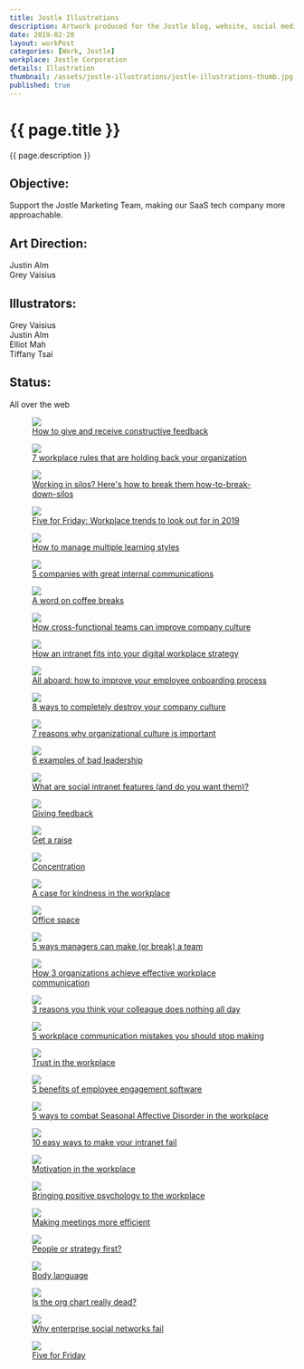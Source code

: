 ```yaml
---
title: Jostle Illustrations
description: Artwork produced for the Jostle blog, website, social media channels, and presentations.
date: 2019-02-20
layout: workPost
categories: [Work, Jostle]
workplace: Jostle Corporation
details: Illustration
thumbnail: /assets/jostle-illustrations/jostle-illustrations-thumb.jpg
published: true
---
```


<div class="mw-1024  u-mar-auto  u-mar-b05">
    <h1 class="u-noMargin  u-mar-b00"><strong>{{ page.title }}</strong></h1>
    <p class="as-h3  u-noMargin" style="max-width: 100%;">{{ page.description }}</p>
    <div class="project-metadata  u-mar-auto  u-mar-t05  u-mar-b00">
        <div class="objective">
            <h2 class="as-h5  u-noMargin  u-mar-b01"><strong>Objective</strong>:</h2>
            <p class="u-noMargin  u-mar-b02">Support the Jostle Marketing Team, making our SaaS tech company more approachable.</p>
        </div>
        <div>
            <h2 class="as-h5  u-noMargin  u-mar-b01"><strong>Art Direction</strong>:</h2>
            <p class="u-noMargin  u-mar-b02">Justin Alm<br>Grey Vaisius</p>
        </div>
        <div>
            <h2 class="as-h5  u-noMargin  u-mar-b01"><strong>Illustrators</strong>:</h2>
            <p class="u-noMargin  u-mar-b02">Grey Vaisius<br>Justin Alm<br>Elliot Mah<br>Tiffany Tsai</p>
        </div>
        <div>
            <h2 class="as-h5  u-noMargin  u-mar-b01"><strong>Status</strong>:</h2>
            <p class="u-noMargin  u-mar-b02">All over the web</p>
        </div>
    </div>
</div>

<div class="Grid  Grid--withGutters">
    <div class="Grid-cell  u-size1of1">
        <figure class="u-mar-b02">
            <img src="/assets/jostle-illustrations/how-to-give-and-receive-feedback.jpg"/>
            <figcaption><a class="u-cleanLink" href="https://blog.jostle.me/blog/how-to-give-and-receive-constructive-feedback" title="How to give and receive constructive feedback">How to give and receive constructive feedback</a></figcaption>
        </figure>
    </div>
    <div class="Grid-cell  u-size1of1">
        <figure class="u-mar-b02">
            <img src="/assets/jostle-illustrations/workplace-rules-16x9.png"/>
            <figcaption><a class="u-cleanLink" href="https://blog.jostle.me/blog/7-workplace-rules-that-need-to-go" title="7 workplace rules that need to go">7 workplace rules that are holding back your organization</a></figcaption>
        </figure>
    </div>
    <div class="Grid-cell  u-size1of1">
        <figure class="u-mar-b02">
            <img src="/assets/jostle-illustrations/how-to-break-down-silos.png"/>
            <figcaption><a class="u-cleanLink" href="https://blog.jostle.me/blog/how-to-break-down-silos" title="Working in silos? Here's how to break them how-to-break-down-silos">Working in silos? Here's how to break them how-to-break-down-silos</a></figcaption>
        </figure>
    </div>
    <div class="Grid-cell  u-size1of1">
        <figure class="u-mar-b02">
            <img src="/assets/jostle-illustrations/5-workplace-trends-of-2019-16x9.png"/>
            <figcaption><a class="u-cleanLink" href="https://blog.jostle.me/blog/five-for-friday-workplace-trends-2019" title="Five for Friday: Workplace trends to look out for in 2019">Five for Friday: Workplace trends to look out for in 2019</a></figcaption>
        </figure>
    </div>
    <div class="Grid-cell  u-size1of1">
        <figure class="u-mar-b02">
            <img src="/assets/jostle-illustrations/learning-styles-16x9.png"/>
            <figcaption><a class="u-cleanLink" href="https://blog.jostle.me/blog/how-to-manage-multiple-learning-styles" title="5 companies with great internal communications">How to manage multiple learning styles</a></figcaption>
        </figure>
    </div>
    <div class="Grid-cell  u-size1of1">
        <figure class="u-mar-b02">
            <img src="/assets/jostle-illustrations/companies-with-great-internal-communications-16x9.png"/>
            <figcaption><a class="u-cleanLink" href="https://blog.jostle.me/blog/companies-with-great-internal-communications" title="5 companies with great internal communications">5 companies with great internal communications</a></figcaption>
        </figure>
    </div>
    <div class="Grid-cell  u-size1of1">
        <figure class="u-mar-b02">
            <img src="/assets/jostle-illustrations/coffee-breaks-16x9.png"/>
            <figcaption><a class="u-cleanLink" href="https://blog.jostle.me/blog/benefits-of-coffee-breaks" title="A word on coffee breaks">A word on coffee breaks</a></figcaption>
        </figure>
    </div>
    <div class="Grid-cell  u-size1of1">
        <figure class="u-mar-b02">
            <img src="/assets/jostle-illustrations/cross-functional-teams-16x9.png"/>
            <figcaption><a class="u-cleanLink" href="https://blog.jostle.me/blog/how-cross-functional-teams-can-improve-company-culture" title="How cross-functional teams can improve company culture">How cross-functional teams can improve company culture</a></figcaption>
        </figure>
    </div>
    <div class="Grid-cell  u-size1of1">
        <figure class="u-mar-b02">
            <img src="/assets/jostle-illustrations/how-an-intranet-fits-into-your-digital-workplace-strategy-16x9@2x.png"/>
            <figcaption><a class="u-cleanLink" href="https://blog.jostle.me/blog/how-an-intranet-fits-into-your-digital-workplace-strategy" title="How an intranet fits into your digital workplace strategy">How an intranet fits into your digital workplace strategy</a></figcaption>
        </figure>
    </div>
    <div class="Grid-cell  u-size1of1">
        <figure class="u-mar-b02">
            <img src="/assets/jostle-illustrations/all-aboard-new-hires-your-company-skills-values-16x9.png"/>
            <figcaption><a class="u-cleanLink" href="https://blog.jostle.me/blog/improve-your-employee-onboarding-process" title="All aboard: how to improve your employee onboarding process">All aboard: how to improve your employee onboarding process</a></figcaption>
        </figure>
    </div>
    <div class="Grid-cell  u-size1of1">
        <figure class="u-mar-b02">
            <img src="/assets/jostle-illustrations/8-ways-to-completely-destroy-your-company-culture-16x9@2x.png"/>
            <figcaption><a class="u-cleanLink" href="https://blog.jostle.me/blog/8-ways-to-completely-destroy-your-company-culture-2/" title="8 ways to completely destroy your company culture">8 ways to completely destroy your company culture</a></figcaption>
        </figure>
    </div>
    <div class="Grid-cell  u-size1of1">
        <figure class="u-mar-b02">
            <img src="/assets/jostle-illustrations/7-reasons-why-organizational-culture-is-important-16x9@2x.png"/>
            <figcaption><a class="u-cleanLink" href="https://blog.jostle.me/blog/why-is-organizational-culture-important" title="7 reasons why organizational culture is important">7 reasons why organizational culture is important</a></figcaption>
        </figure>
    </div>
    <div class="Grid-cell  u-size1of1">
        <figure class="u-mar-b02">
            <img src="/assets/jostle-illustrations/6-examples-of-bad-leadership-16x9@2x.png"/>
            <figcaption><a class="u-cleanLink" href="https://blog.jostle.me/blog/6-examples-of-bad-leadership" title="6 examples of bad leadership">6 examples of bad leadership</a></figcaption>
        </figure>
    </div>
    <div class="Grid-cell  u-size1of1">
        <figure class="u-mar-b02">
            <img src="/assets/jostle-illustrations/what-are-social-intranet-features-16x9@2x.png"/>
            <figcaption><a class="u-cleanLink" href="https://blog.jostle.me/blog/social-intranet-features" title="What are social intranet features (and do you want them)?">What are social intranet features (and do you want them)?</a></figcaption>
        </figure>
    </div>
    <div class="Grid-cell  u-size1of1">
        <figure class="u-mar-b02">
            <img src="/assets/jostle-illustrations/conflict-in-the-workplace-16x9.png"/>
            <figcaption><a class="u-cleanLink" href="https://blog.jostle.me/blog/five-for-friday-giving-feedback" title="Giving feedback">Giving feedback</a></figcaption>
        </figure>
    </div>
    <div class="Grid-cell  u-size1of1">
        <figure class="u-mar-b02">
            <img src="/assets/jostle-illustrations/get-a-raise-16x9.png"/>
            <figcaption><a class="u-cleanLink" href="https://blog.jostle.me/blog/five-for-friday-get-a-raise" title="Get a raise">Get a raise</a></figcaption>
        </figure>
    </div>
    <div class="Grid-cell  u-size1of1">
        <figure class="u-mar-b02">
            <img src="/assets/jostle-illustrations/concentration-16x9.png"/>
            <figcaption><a class="u-cleanLink" href="https://blog.jostle.me/blog/five-for-friday-concentration" title="Concentration">Concentration</a></figcaption>
        </figure>
    </div>
    <div class="Grid-cell  u-size1of1">
        <figure class="u-mar-b02">
            <img src="/assets/jostle-illustrations/a-case-for-kindness-in-the-workplace-16x9.png"/>
            <figcaption><a class="u-cleanLink" href="https://blog.jostle.me/blog/a-case-for-kindness-in-the-workplace" title="A case for kindness in the workplace">A case for kindness in the workplace</a></figcaption>
        </figure>
    </div>
    <div class="Grid-cell  u-size1of1">
        <figure class="u-mar-b02">
            <img src="/assets/jostle-illustrations/office-space.png"/>
            <figcaption><a class="u-cleanLink" href="https://blog.jostle.me/blog/five-for-friday-office-space" title="Office space">Office space</a></figcaption>
        </figure>
    </div>
    <div class="Grid-cell  u-size1of1">
        <figure class="u-mar-b02">
            <img src="/assets/jostle-illustrations/5-ways-managers-can-make-or-break-a-team.png"/>
            <figcaption><a class="u-cleanLink" href="https://blog.jostle.me/blog/5-ways-managers-can-make-or-break-a-team" title="5 ways managers can make (or break) a team">5 ways managers can make (or break) a team</a></figcaption>
        </figure>
    </div>
    <div class="Grid-cell  u-size1of1">
        <figure class="u-mar-b02">
            <img src="/assets/jostle-illustrations/how-3-organizations-achieve-effective-workplace-communication.png"/>
            <figcaption><a class="u-cleanLink" href="https://blog.jostle.me/blog/how-3-organizations-get-outstanding-internal-communication-results" title="How 3 organizations achieve effective workplace communication">How 3 organizations achieve effective workplace communication</a></figcaption>
        </figure>
    </div>
    <div class="Grid-cell  u-size1of1">
        <figure class="u-mar-b02">
            <img src="/assets/jostle-illustrations/3-reasons-you-think-your-colleague-does-nothing-all-day.png"/>
            <figcaption><a class="u-cleanLink" href="https://blog.jostle.me/blog/seriously-what-does-she-do-all-day/" title="3 reasons you think your colleague does nothing all day">3 reasons you think your colleague does nothing all day</a></figcaption>
        </figure>
    </div>
    <div class="Grid-cell  u-size1of1">
        <figure class="u-mar-b02">
            <img src="/assets/jostle-illustrations/5-workplace-communication-mistakes-you-should-stop-making.png"/>
            <figcaption><a class="u-cleanLink" href="https://blog.jostle.me/blog/5-workplace-communications-mistakes-you-should-stop-making" title="5 workplace communication mistakes you should stop making">5 workplace communication mistakes you should stop making</a></figcaption>
        </figure>
    </div>
    <div class="Grid-cell  u-size1of1">
        <figure class="u-mar-b02">
            <img src="/assets/jostle-illustrations/trust-in-the-workplace.png"/>
            <figcaption><a class="u-cleanLink" href="https://blog.jostle.me/blog/five-for-friday-trust-in-the-workplace" title="Trust in the workplace">Trust in the workplace</a></figcaption>
        </figure>
    </div>
    <div class="Grid-cell  u-size1of1">
        <figure class="u-mar-b02">
            <img src="/assets/jostle-illustrations/5-benefits-of-employee-engagement-software.png"/>
            <figcaption><a class="u-cleanLink" href="https://blog.jostle.me/blog/5-benefits-of-employee-engagement-software" title="5 benefits of employee engagement software">5 benefits of employee engagement software</a></figcaption>
        </figure>
    </div>
    <div class="Grid-cell  u-size1of1">
        <figure class="u-mar-b02">
            <img src="/assets/jostle-illustrations/5-ways-to-combat-seasonal-affective-disorder-in-the-workplace.png"/>
            <figcaption><a class="u-cleanLink" href="https://blog.jostle.me/blog/combat-seasonal-affective-disorder-at-work" title="5 ways to combat Seasonal Affective Disorder in the workplace">5 ways to combat Seasonal Affective Disorder in the workplace</a></figcaption>
        </figure>
    </div>
    <div class="Grid-cell  u-size1of1">
        <figure class="u-mar-b02">
            <img src="/assets/jostle-illustrations/10-easy-ways-to-make-your-intranet-fail.png"/>
            <figcaption><a class="u-cleanLink" href="https://blog.jostle.me/blog/10-easy-ways-intranet-fail" title="10 easy ways to make your intranet fail">10 easy ways to make your intranet fail</a></figcaption>
        </figure>
    </div>
    <div class="Grid-cell  u-size1of1">
        <figure class="u-mar-b02">
            <img src="/assets/jostle-illustrations/motivation-in-the-workplace.png"/>
            <figcaption><a class="u-cleanLink" href="https://blog.jostle.me/blog/five-for-friday-motivation-workplace" title="Motivation in the workplace">Motivation in the workplace</a></figcaption>
        </figure>
    </div>
    <div class="Grid-cell  u-size1of1">
        <figure class="u-mar-b02">
            <img src="/assets/jostle-illustrations/bringing-positive-psychology-to-the-workplace.png"/>
            <figcaption><a class="u-cleanLink" href="https://blog.jostle.me/blog/bringing-positive-psychology-to-the-workplace" title="Bringing positive psychology to the workplace">Bringing positive psychology to the workplace</a></figcaption>
        </figure>
    </div>
    <div class="Grid-cell  u-size1of1">
        <figure class="u-mar-b02">
            <img src="/assets/jostle-illustrations/making-meetings-more-efficient.png"/>
            <figcaption><a class="u-cleanLink" href="https://blog.jostle.me/blog/making-meetings-more-efficient" title="Making meetings more efficient">Making meetings more efficient</a></figcaption>
        </figure>
    </div>
    <div class="Grid-cell  u-size1of1">
        <figure class="u-mar-b02">
            <img src="/assets/jostle-illustrations/people-or-strategy-first.png"/>
            <figcaption><a class="u-cleanLink" href="https://blog.jostle.me/blog/five-for-friday-people-or-strategy-first" title="People or strategy first?">People or strategy first?</a></figcaption>
        </figure>
    </div>
    <div class="Grid-cell  u-size1of1">
        <figure class="u-mar-b02">
            <img src="/assets/jostle-illustrations/body-language.png"/>
            <figcaption><a class="u-cleanLink" href="https://blog.jostle.me/blog/five-for-friday-body-language" title="Body language">Body language</a></figcaption>
        </figure>
    </div>
    <div class="Grid-cell  u-size1of1">
        <figure class="u-mar-b02">
            <img src="/assets/jostle-illustrations/is-the-org-chart-really-dead.png"/>
            <figcaption><a class="u-cleanLink" href="https://blog.jostle.me/blog/is-the-org-chart-really-dead" title="Is the org chart really dead?">Is the org chart really dead?</a></figcaption>
        </figure>
    </div>
    <div class="Grid-cell  u-size1of1">
        <figure class="u-mar-b02">
            <img src="/assets/jostle-illustrations/why-enterprise-social-networks-fail.png"/>
            <figcaption><a class="u-cleanLink" href="https://blog.jostle.me/blog/why-enterprise-social-intranets-fail/" title="Why enterprise social networks fail">Why enterprise social networks fail</a></figcaption>
        </figure>
    </div>
    <div class="Grid-cell  u-size1of1">
        <figure class="u-mar-b00">
            <img src="/assets/jostle-illustrations/five-for-fiday.png"/>
            <figcaption><a class="u-cleanLink" href="https://blog.jostle.me/blog/five-for-friday-future-of-work" title="Five for Friday series">Five for Friday</a></figcaption>
        </figure>
    </div>
</div>